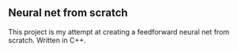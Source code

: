 <h2>Neural net from scratch</h2>
<p>This project is my attempt at creating a feedforward neural net from scratch. Written in C++.</p>

